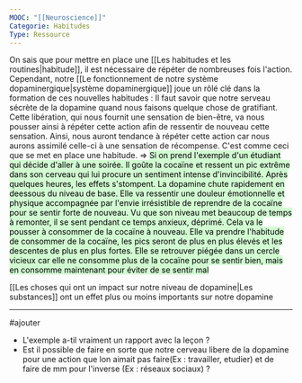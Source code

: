 ```yaml
---
MOOC: "[[Neuroscience]]"
Categorie: Habitudes
Type: Ressource
---
```

On sais que pour mettre en place une [[Les habitudes et les routines|habitude]], il est nécessaire de répéter de nombreuses fois l'action. Cependant, notre [[Le fonctionnement de notre système dopaminergique|système dopaminergique]] joue un rôlé clé dans la formation de ces nouvelles habitudes : Il faut savoir que notre serveau sécrète de la dopamine quand nous faisons quelque chose de gratifiant. Cette libération, qui nous fournit une sensation de bien-être, va nous pousser ainsi à répéter cette action afin de ressentir de nouveau cette sensation. Ainsi, nous auront tendance à répéter cette action car nous aurons assimilé celle-ci à une sensation de récompense. C'est comme ceci que se met en place une habitude.
⇒ <mark style="background: #BBFABBA6;">Si on prend l'exemple d'un étudiant qui décide d'aller à une soirée. Il goûte la cocaïne et ressent un pic extrême dans son cerveau qui lui procure un sentiment intense d'invincibilité. Après quelques heures, les effets s'stompent. La dopamine chute rapidement en deessous du niveau de base. Elle va ressentir une douleur émotionnelle et physique accompagnée par l'envie irrésistible de reprendre de la cocaïne pour se sentir forte de nouveau. Vu que son niveau met beaucoup de temps à remonter, il se sent pendant ce temps anxieux, déprimé. Cela va le pousser à consommer de la cocaïne à nouveau. Elle va prendre l'habitude de consommer de la cocaïne, les pics seront de plus en plus élevés et les descentes de plus en plus fortes. Elle se retrouver piégée dans un cercle vicieux car elle ne consomme plus de la cocaïne pour se sentir bien, mais en consomme maintenant pour éviter de se sentir mal</mark>

[[Les choses qui ont un impact sur notre niveau de dopamine|Les substances]] ont un effet plus ou moins importants sur notre dopamine 

---
#ajouter 
- L'exemple a-til vraiment un rapport avec la leçon ?
- Est il possible de faire en sorte que notre cerveau libere de la dopamine pour une action que lon aimait pas faire(Ex : travailler, etudier) et de faire de mm pour l'inverse (Ex : réseaux sociaux) ?